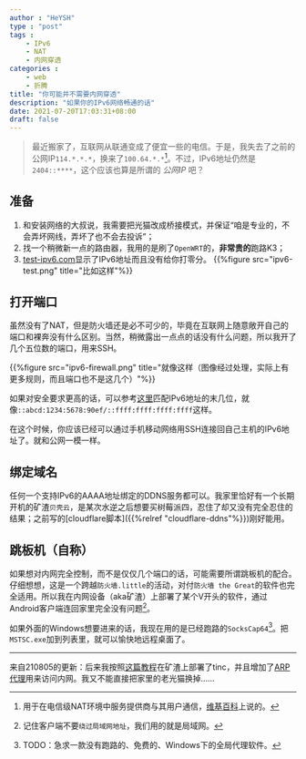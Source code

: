 ```yaml
---
author : "HeYSH"
type : "post"
tags :
    - IPv6
    - NAT
    - 内网穿透
categories :
    - web
    - 折腾
title: "你可能并不需要内网穿透"
description: "如果你的IPv6网络畅通的话"
date: 2021-07-20T17:03:31+08:00
draft: false
---
```


> 最近搬家了，互联网从联通变成了便宜一些的电信。于是，我失去了之前的公网IP`114.*.*.*`，换来了`100.64.*.*`[^1]。不过，IPv6地址仍然是`2404::****`，这个应该也算是所谓的 *公网IP* 吧？

## 准备

1. 和安装网络的大叔说，我需要把光猫改成桥接模式，并保证“咱是专业的，不会弄坏网线，弄坏了也不会去投诉”；
2. 找一个稍微新一点的路由器，我用的是刷了`OpenWRT`的，**非常贵的**跑路K3；
4. [test-ipv6.com](https://test-ipv6.com)显示了IPv6地址而且没有给你打零分。
{{%figure src="ipv6-test.png" title="比如这样"%}}

## 打开端口

虽然没有了NAT，但是防火墙还是必不可少的，毕竟在互联网上随意敞开自己的端口和裸奔没有什么区别。当然，稍微露出一点点的话没有什么问题，所以我开了几个五位数的端口，用来SSH。

{{%figure src="ipv6-firewall.png" title="就像这样（图像经过处理，实际上有更多规则，而且端口也不是这几个）"%}}

如果对安全要求更高的话，可以参考[这里](https://blog.ptsang.net/match-ipv6-dynamic-addresses-in-iptables?utm_source=pocket_mylist)匹配IPv6地址的末几位，就像`::abcd:1234:5678:90ef/::ffff:ffff:ffff:ffff`这样。

在这个时候，你应该已经可以通过手机移动网络用SSH连接回自己主机的IPv6地址了。就和公网一模一样。

## 绑定域名

任何一个支持IPv6的AAAA地址绑定的DDNS服务都可以。我家里恰好有一个长期开机的矿渣`贝壳云`，是某次水逆之后想要买树莓派四，忍住了却又没有完全忍住的结果；之前写的[cloudflare脚本]({{%relref "cloudflare-ddns"%}})刚好能用。


## 跳板机（自称）

如果想对内网完全控制，而不是仅仅几个端口的话，可能需要所谓跳板机的配合。仔细想想，这是一个跨越`防火墙.little`的活动，对付`防火墙 the Great`的软件也完全适用。所以我在内网设备（aka矿渣）上部署了某个V开头的软件，通过Android客户端连回家里完全没有问题[^2]。

如果外面的Windows想要进来的话，我现在用的是已经跑路的`SocksCap64`[^3]。把`MSTSC.exe`加到列表里，就可以愉快地远程桌面了。

---

来自210805的更新：后来我按照[这篇教程](https://chanix.github.io/TincCookbook/introduction/)在矿渣上部署了tinc，并且增加了[ARP代理](https://tinc-vpn.org/examples/proxy-arp/)用来访问内网。我又不能直接把家里的老光猫换掉……

[^1]:用于在电信级NAT环境中服务提供商与其用户通信，[维基百科](https://zh.wikipedia.org/wiki/%E4%BF%9D%E7%95%99IP%E5%9C%B0%E5%9D%80)上说的。
[^2]:记住客户端不要`绕过局域网地址`，我们用的就是局域网。
[^3]:TODO：急求一款没有跑路的、免费的、Windows下的全局代理软件。